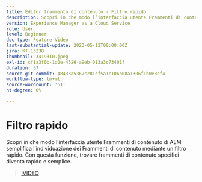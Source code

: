 ```yaml
---
title: Editor frammento di contenuto - Filtro rapido
description: Scopri in che modo l’interfaccia utente Frammenti di contenuto di AEM semplifica l’individuazione dei Frammenti di contenuto mediante un filtro rapido. Con questa funzione, trovare frammenti di contenuto specifici diventa rapido e semplice.
version: Experience Manager as a Cloud Service
role: User
level: Beginner
doc-type: Feature Video
last-substantial-update: 2023-05-12T00:00:00Z
jira: KT-13238
thumbnail: 3419310.jpeg
exl-id: cf1a3f0b-1d0e-4526-a9eb-013a3c73401f
duration: 57
source-git-commit: 48433a5367c281cf5a1c106b08a1306f1b0e8ef4
workflow-type: tm+mt
source-wordcount: '61'
ht-degree: 0%

---
```


# Filtro rapido

Scopri in che modo l’interfaccia utente Frammenti di contenuto di AEM semplifica l’individuazione dei Frammenti di contenuto mediante un filtro rapido. Con questa funzione, trovare frammenti di contenuto specifici diventa rapido e semplice.

>[!VIDEO](https://video.tv.adobe.com/v/3436704/?learn=on&captions=ita)
